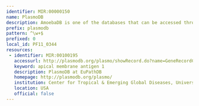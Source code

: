 ```yaml
---
identifier: MIR:00000150
name: PlasmoDB
description: AmoebaDB is one of the databases that can be accessed through the EuPathDB (http://EuPathDB.org; formerly ApiDB) portal, covering eukaryotic pathogens of the genera Cryptosporidium, Giardia, Leishmania, Neospora, Plasmodium, Toxoplasma, Trichomonas and Trypanosoma. While each of these groups is supported by a taxon-specific database built upon the same infrastructure, the EuPathDB portal offers an entry point to all these resources, and the opportunity to leverage orthology for searches across genera.
prefix: plasmodb
pattern: ^\w+$
prefixed: 0
local_id: PF11_0344
resources:
 - identifier: MIR:00100195
   accessurl: http://plasmodb.org/plasmo/showRecord.do?name=GeneRecordClasses.GeneRecordClass&source_id=${lid}
   keyword: apical membrane antigen 1
   description: PlasmoDB at EuPathDB
   homepage: http://plasmodb.org/plasmo/
   institution: Center for Tropical & Emerging Global Diseases, University of Georgia
   location: USA
   official: false
---
```

